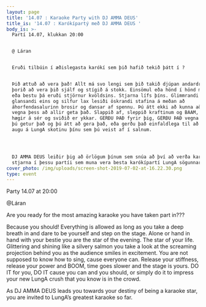 ```yaml
---
layout: page
title: '14.07 : Karaoke Party with DJ AMMA DEUS'
title_is: '14.07 : Karókípartý með DJ AMMA DEUS '
body_is: >-
  Partí 14.07, klukkan 20:00


  @ Láran


  Eruði tilbúin í æðislegasta karókí sem þið hafið tekið þátt í ? 


  Þið ættuð að vera það! Allt má svo lengi sem þið takið djúpan andardrátt og
  þorið að vera þið sjálf og stígið á stokk. Einsömul eða hönd í hönd með besta
  eða bestu þá eruði stjörnur kvöldsins. Stjarna lífs þíns. Glimmrandi og
  glansandi eins og silfur lax lesiði öskrandi stafina á meðan að
  áhorfendasalurinn brosir og dansar af spennu. Þú átt ekki að kunna að syngja,
  vegna þess að allir geta það. Slappið af, sleppið kraftinum og BAAM, tíminn
  hægir á sér og sviðið er ykkar. GERÐU ÞAÐ fyrir þig, GERÐU ÞAÐ vegna þess að
  þú getur það og þú átt að gera það, eða gerðu það einfaldlega til að gangast í
  augu á LungA skotinu þínu sem þú veist af í salnum. 




  DJ AMMA DEUS leiðir þig að örlögum þínum sem snúa að því að verða karókí
  stjarna í þessu partíi sem muna vera besta karókípartí LungA sögunnar.
cover_photo: /img/uploads/screen-shot-2019-07-02-at-16.22.30.png
type: event
---
```

Party 14.07 at 20:00 

@Láran

Are you ready for the most amazing karaoke you have taken part in??? 

Because you should! Everything is allowed as long as you take a deep breath in and dare to be yourself and step on the stage. Alone or hand in hand with your bestie you are the star of the evening. The star of your life. Glittering and shining like a silvery salmon you take a look at the screaming projection behind you as the audience smiles in excitement. You are not supposed to know how to sing, cause everyone can. Release your stiffness, release your power and BOOM, time goes slower and the stage is yours. DO IT for you, DO IT cause you can and you should, or simply do it to impress your new LungA crush that you know is in the crowd. 

 

As DJ AMMA DEUS leads you towards your destiny of being a karaoke star, you are invited to LungA’s greatest karaoke so far.
